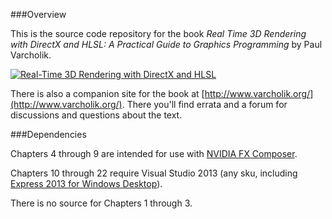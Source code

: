 ###Overview

This is the source code repository for the book *Real Time 3D Rendering with DirectX and HLSL: A Practical Guide to Graphics Programming* by Paul Varcholik.

[![Real-Time 3D Rendering with DirectX and HLSL](http://www.varcholik.org/RealTime3DRendering/BookCover.jpg)](http://www.informit.com/store/real-time-3d-rendering-with-directx-and-hlsl-a-practical-9780321962720)

There is also a companion site for the book at [http://www.varcholik.org/](http://www.varcholik.org/). There you'll find errata and a forum for discussions and questions about the text.

###Dependencies

Chapters 4 through 9 are intended for use with [NVIDIA FX Composer](https://www.google.com/url?sa=t&rct=j&q=&esrc=s&source=web&cd=1&cad=rja&uact=8&ved=0CCsQFjAA&url=https%3A%2F%2Fdeveloper.nvidia.com%2Ffx-composer&ei=QtxOU_S4L9aoyAThxoCwBg&usg=AFQjCNEnzScM6Jvfc6_PgtWVFZsx6J_jfg&sig2=WzjFRGIOVJJ9FV-pQdTknw&bvm=bv.64764171,d.aWw).

Chapters 10 through 22 require Visual Studio 2013 (any sku, including [Express 2013 for Windows Desktop](http://www.visualstudio.com/en-us/products/visual-studio-express-vs.aspx)).

There is no source for Chapters 1 through 3.